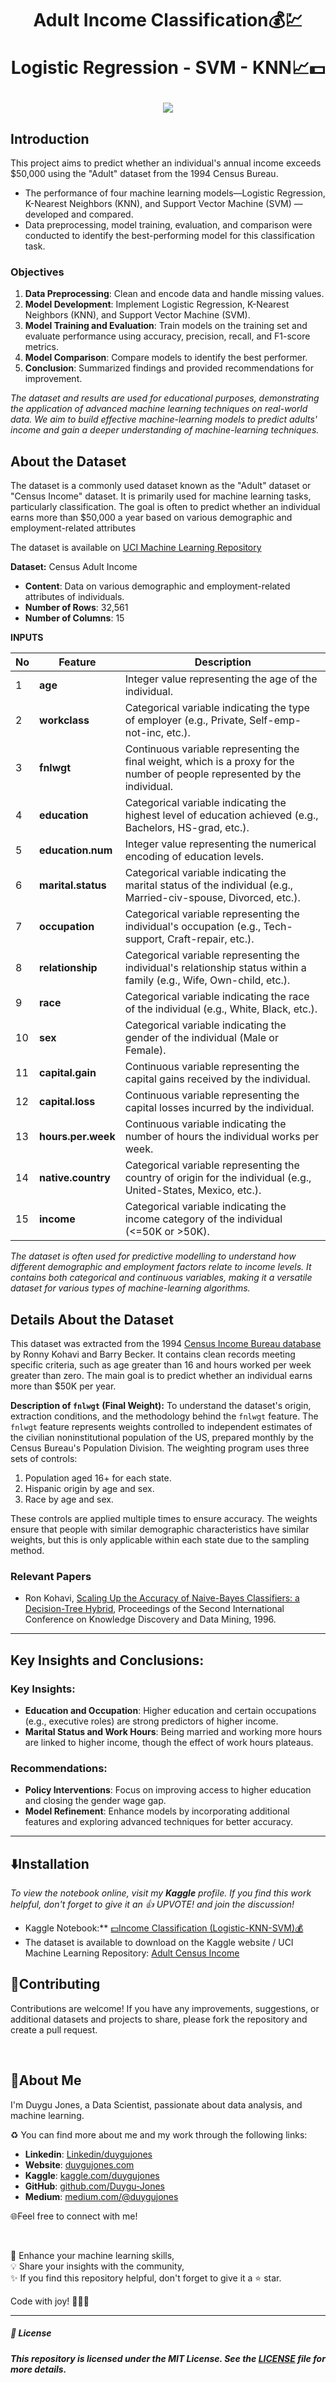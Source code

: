 <h1 align="center">
Adult Income Classification💰💹
  
Logistic Regression - SVM - KNN📈💵
</h1>

<p align="center">
  <img src="https://github.com/Duygu-Jones/Machine-Learning/blob/main/img/income2x.png?raw=true"
">
</p>

## Introduction

This project aims to predict whether an individual's annual income exceeds $50,000 using the "Adult" dataset from the 1994 Census Bureau.
- The performance of four machine learning models—Logistic Regression, K-Nearest Neighbors (KNN), and Support Vector Machine (SVM) — developed and compared. 
-  Data preprocessing, model training, evaluation, and comparison were conducted to identify the best-performing model for this classification task.

### Objectives

1. **Data Preprocessing**: Clean and encode data and handle missing values.
2. **Model Development**: Implement Logistic Regression, K-Nearest Neighbors (KNN), and Support Vector Machine (SVM).
3. **Model Training and Evaluation**: Train models on the training set and evaluate performance using accuracy, precision, recall, and F1-score metrics.
4. **Model Comparison**: Compare models to identify the best performer.
5. **Conclusion**: Summarized findings and provided recommendations for improvement.

*The dataset and results are used for educational purposes, demonstrating the application of advanced machine learning techniques on real-world data. We aim to build effective machine-learning models to predict adults' income and gain a deeper understanding of machine-learning techniques.*

## About the Dataset

The dataset is a commonly used dataset known as the "Adult" dataset or "Census Income" dataset. It is primarily used for machine learning tasks, particularly classification. The goal is often to predict whether an individual earns more than $50,000 a year based on various demographic and employment-related attributes

The dataset is available on [UCI Machine Learning Repository](https://www.kaggle.com/datasets/uciml/adult-census-income)

**Dataset:** Census Adult Income

- **Content**: Data on various demographic and employment-related attributes of individuals.
- **Number of Rows**: 32,561
- **Number of Columns**: 15

**INPUTS**

| No | Feature            | Description                                                                              |
|----|--------------------|------------------------------------------------------------------------------------------|
| 1  | **age**            | Integer value representing the age of the individual.                                    |
| 2  | **workclass**      | Categorical variable indicating the type of employer (e.g., Private, Self-emp-not-inc, etc.). |
| 3  | **fnlwgt**         | Continuous variable representing the final weight, which is a proxy for the number of people represented by the individual. |
| 4  | **education**      | Categorical variable indicating the highest level of education achieved (e.g., Bachelors, HS-grad, etc.). |
| 5  | **education.num**  | Integer value representing the numerical encoding of education levels.                   |
| 6  | **marital.status** | Categorical variable indicating the marital status of the individual (e.g., Married-civ-spouse, Divorced, etc.). |
| 7  | **occupation**     | Categorical variable representing the individual's occupation (e.g., Tech-support, Craft-repair, etc.). |
| 8  | **relationship**   | Categorical variable representing the individual's relationship status within a family (e.g., Wife, Own-child, etc.). |
| 9  | **race**           | Categorical variable indicating the race of the individual (e.g., White, Black, etc.).   |
| 10 | **sex**            | Categorical variable indicating the gender of the individual (Male or Female).           |
| 11 | **capital.gain**   | Continuous variable representing the capital gains received by the individual.           |
| 12 | **capital.loss**   | Continuous variable representing the capital losses incurred by the individual.          |
| 13 | **hours.per.week** | Continuous variable indicating the number of hours the individual works per week.        |
| 14 | **native.country** | Categorical variable representing the country of origin for the individual (e.g., United-States, Mexico, etc.). |
| 15 | **income**         | Categorical variable indicating the income category of the individual (<=50K or >50K).   |

*The dataset is often used for predictive modelling to understand how different demographic and employment factors relate to income levels. It contains both categorical and continuous variables, making it a versatile dataset for various types of machine-learning algorithms.*

## Details About the Dataset

This dataset was extracted from the 1994 [Census Income Bureau database](https://www.census.gov/en.html) by Ronny Kohavi and Barry Becker. It contains clean records meeting specific criteria, such as age greater than 16 and hours worked per week greater than zero. The main goal is to predict whether an individual earns more than $50K per year.

**Description of `fnlwgt` (Final Weight):** To understand the dataset's origin, extraction conditions, and the methodology behind the `fnlwgt` feature.
The `fnlwgt` feature represents weights controlled to independent estimates of the civilian noninstitutional population of the US, prepared monthly by the Census Bureau's Population Division. The weighting program uses three sets of controls:

1. Population aged 16+ for each state.
2. Hispanic origin by age and sex.
3. Race by age and sex.

These controls are applied multiple times to ensure accuracy. The weights ensure that people with similar demographic characteristics have similar weights, but this is only applicable within each state due to the sampling method.

### Relevant Papers

- Ron Kohavi, [Scaling Up the Accuracy of Naive-Bayes Classifiers: a Decision-Tree Hybrid](https://www.researchgate.net/publication/2669468_Scaling_Up_the_Accuracy_of_Naive-Bayes_Classifiers_a_Decision-Tree_Hybrid), Proceedings of the Second International Conference on Knowledge Discovery and Data Mining, 1996.

----

## Key Insights and Conclusions:

### Key Insights:
- **Education and Occupation**: Higher education and certain occupations (e.g., executive roles) are strong predictors of higher income.
- **Marital Status and Work Hours**: Being married and working more hours are linked to higher income, though the effect of work hours plateaus.

### Recommendations:
- **Policy Interventions**: Focus on improving access to higher education and closing the gender wage gap.
- **Model Refinement**: Enhance models by incorporating additional features and exploring advanced techniques for better accuracy.

---

## ⬇️Installation

*To view the notebook online, visit my **Kaggle** profile.*
*If you find this work helpful, don't forget to give it an 👍 UPVOTE! and join the discussion!*

 - Kaggle Notebook:** [💵Income Classification (Logistic-KNN-SVM)💰](https://www.kaggle.com/code/duygujones/income-classification-logistic-svm-knn)
 - The dataset is available to download on the Kaggle website / UCI Machine Learning Repository: [Adult Census Income](https://www.kaggle.com/datasets/uciml/adult-census-income)

## 🤝Contributing

Contributions are welcome! If you have any improvements, suggestions, or additional datasets and projects to share, please fork the repository and create a pull request.

<br>

## 🌱About Me

I'm Duygu Jones, a Data Scientist, passionate about data analysis, and machine learning.

♻️ You can find more about me and my work through the following links:

- **Linkedin**: [Linkedin/duygujones](https://www.linkedin.com/in/duygujones/)
- **Website**: [duygujones.com](https://duygujones.vercel.app/)
- **Kaggle**: [kaggle.com/duygujones](https://www.kaggle.com/duygujones)
- **GitHub**: [github.com/Duygu-Jones](https://github.com/Duygu-Jones)
- **Medium**: [medium.com/@duygujones](https://medium.com/@duygujones)

🌐Feel free to connect with me!

<br>

🎯 Enhance your machine learning skills,<br>
💡 Share your insights with the community,<br>
✨ If you find this repository helpful, don't forget to give it a ⭐ star.<br>

Code with joy! 👩‍💻✨

---

##### 📜 License

##### This repository is licensed under the MIT License. See the [LICENSE](LICENSE) file for more details.
